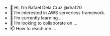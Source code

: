 - 👋 Hi, I’m Rafael Dela Cruz @rhaf20
- 👀 I’m interested in AWS serverless framework.
- 🌱 I’m currently learning ...
- 💞️ I’m looking to collaborate on ...
- 📫 How to reach me ...

<!---
rhaf20/rhaf20 is a ✨ special ✨ repository because its `README.md` (this file) appears on your GitHub profile.
You can click the Preview link to take a look at your changes.
--->
